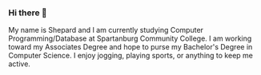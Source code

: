 ### Hi there 👋
My name is Shepard and I am currently studying Computer Programming/Database at Spartanburg Community College. I am working toward my Associates Degree and hope to purse my Bachelor's Degree in Computer Science. I enjoy jogging, playing sports, or anything to keep me active. 
<!--
**shepardhawj/shepardhawj** is a ✨ _special_ ✨ repository because its `README.md` (this file) appears on your GitHub profile.

Here are some ideas to get you started:

- 🔭 I’m currently working on ...
- 🌱 I’m currently learning ...
- 👯 I’m looking to collaborate on ...
- 🤔 I’m looking for help with ...
- 💬 Ask me about ...
- 📫 How to reach me: ...
- 😄 Pronouns: ...
- ⚡ Fun fact: ...
-->
